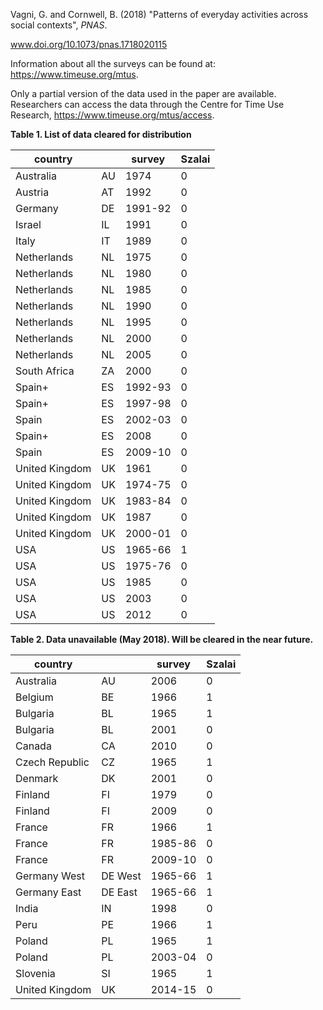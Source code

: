 
Vagni, G. and Cornwell, B. (2018) "Patterns of everyday activities across social contexts", *PNAS*.  

www.doi.org/10.1073/pnas.1718020115

Information about all the surveys can be found at: https://www.timeuse.org/mtus. 

Only a partial version of the data used in the paper are available. Researchers can access the data through the Centre for Time Use Research, https://www.timeuse.org/mtus/access. 

**Table 1. List of data cleared for distribution**

| country     |             | survey      | Szalai    |
| --- | --- | --- | --- |
| Australia   | AU          | 1974        | 0           |
| Austria     | AT          | 1992        | 0           |
| Germany     | DE          | 1991-92     | 0           | 
| Israel      | IL          | 1991        | 0           | 
| Italy       | IT          | 1989        | 0           | 
| Netherlands | NL          | 1975        | 0           | 
| Netherlands | NL          | 1980        | 0           | 
| Netherlands | NL          | 1985        | 0           | 
| Netherlands | NL          | 1990        | 0           | 
| Netherlands | NL          | 1995        | 0           | 
| Netherlands | NL          | 2000        | 0           | 
| Netherlands | NL          | 2005        | 0           | 
| South Africa| ZA          | 2000        | 0           |
| Spain+      | ES          | 1992-93     | 0           |
| Spain+      | ES          | 1997-98     | 0           |
| Spain       | ES          | 2002-03     | 0           |
| Spain+      | ES          | 2008        | 0           |
| Spain       | ES          | 2009-10     | 0           |
| United Kingdom      | UK          | 1961        | 0           |
| United Kingdom      | UK          | 1974-75     | 0           |
| United Kingdom      | UK          | 1983-84     | 0           |
| United Kingdom      | UK          | 1987        | 0           |
| United Kingdom      | UK          | 2000-01     | 0           |
| USA         | US          | 1965-66     | 1           | 
| USA         | US          | 1975-76     | 0           | 
| USA         | US          | 1985        | 0           | 
| USA         | US          | 2003        | 0           | 
| USA         | US          | 2012        | 0           | 


**Table 2. Data unavailable (May 2018). Will be cleared in the near future.**

| country     |             | survey      | Szalai   |
| --- | --- | --- | --- |
| Australia| AU          | 2006        | 0           |
| Belgium | BE          | 1966        | 1           |
| Bulgaria | BL          | 1965        | 1           |
| Bulgaria | BL          | 2001        | 0           |
| Canada| CA          | 2010        | 0           |
| Czech Republic      | CZ          | 1965        | 1
| Denmark | DK          | 2001        | 0           |
| Finland | FI          | 1979        | 0           |
| Finland | FI          | 2009        | 0           |
| France  | FR          | 1966        | 1           |
| France  | FR          | 1985-86     | 0           |
| France  | FR          | 2009-10     | 0           |
| Germany West    | DE West     | 1965-66     | 1           |
| Germany East    | DE East     | 1965-66     | 1           |
| India   | IN          | 1998        | 0           | 
| Peru    | PE          | 1966        | 1           | 
| Poland  | PL          | 1965        | 1           | 
| Poland  | PL          | 2003-04     | 0           | 
| Slovenia | SI          | 1965        | 1           |
| United Kingdom      | UK          | 2014-15     | 0          | 


